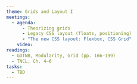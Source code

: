```yaml
---
theme: Grids and Layout I
meetings:
  - agenda:
      - Theorizing grids
      - Legacy CSS layout (floats, positioning)
      - "The new CSS layout: Flexbox, CSS Grid"
    video:
readings:
  - GDTNB, Modularity, Grid (pp. 166–199)
  - TNCL, Ch. 4–6
tasks:
  - TBD
---
```

